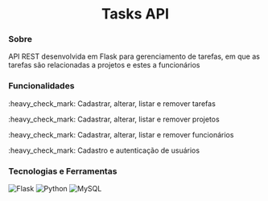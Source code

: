 <h1 align="center">Tasks API</h1>

<h3>Sobre</h3>
<p>API REST desenvolvida em Flask para gerenciamento de tarefas, em que as tarefas são relacionadas a projetos e estes a funcionários</p>

<h3>Funcionalidades</h3>
<p>:heavy_check_mark: Cadastrar, alterar, listar e remover tarefas</p>
<p>:heavy_check_mark: Cadastrar, alterar, listar e remover projetos</p>
<p>:heavy_check_mark: Cadastrar, alterar, listar e remover funcionários</p>
<p>:heavy_check_mark: Cadastro e autenticação de usuários</p>

<h3>Tecnologias e Ferramentas</h3>

![Flask](https://img.shields.io/badge/flask-%23000.svg?style=for-the-badge&logo=flask&logoColor=white)
![Python](https://img.shields.io/badge/python-3670A0?style=for-the-badge&logo=python&logoColor=ffdd54)
![MySQL](https://img.shields.io/badge/mysql-%2300f.svg?style=for-the-badge&logo=mysql&logoColor=white)
